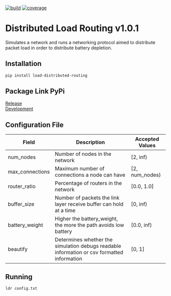 [![build](https://img.shields.io/github/workflow/status/kylebrain/networking-final-project/Build%20Test%20Deploy)](https://github.com/kylebrain/networking-final-project/actions)
[![coverage](https://img.shields.io/codecov/c/github/kylebrain/networking-final-project)](https://codecov.io/gh/kylebrain/networking-final-project)
# Distributed Load Routing v1.0.1
Simulates a network and runs a networking protocol aimed to distribute packet load in order to distribute battery depletion.

## Installation
```bash
pip install load-distributed-routing
```

## Package Link PyPi
[Release](https://pypi.org/project/load-distributed-routing/)\
[Development](https://test.pypi.org/project/load-distributed-routing/)

## Configuration File

| Field | Description | Accepted Values |
| ----- |------------ | --------------- |
| num_nodes | Number of nodes in the network | [2, inf) |
| max_connections | Maximum number of connections a node can have | [2, num_nodes) |
| router_ratio | Percentage of routers in the network | [0.0, 1.0] |
| buffer_size | Number of packets the link layer receive buffer can hold at a time | [0, inf) |
| battery_weight | Higher the battery_weight, the more the path avoids low battery | [0.0, inf) |
| beautify | Determines whether the simulation debugs readable information or csv formatted information | [0, 1] |

## Running
```bash
ldr config.txt
```
